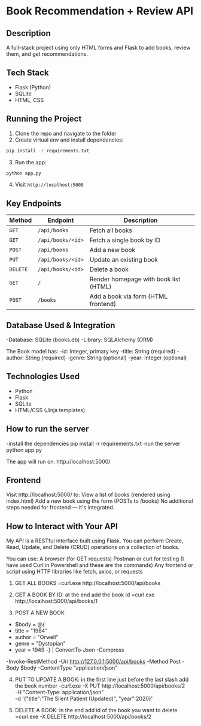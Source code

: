 # Book Recommendation + Review API 

## Description
A full-stack project using only HTML forms and Flask to add books, review them, and get recommendations.

## Tech Stack
- Flask (Python)
- SQLite
- HTML, CSS

## Running the Project
1. Clone the repo and navigate to the folder
2. Create virtual env and install dependencies:
```bash
pip install -r requirements.txt
```
3. Run the app:
```bash
python app.py
```
4. Visit `http://localhost:5000`

## Key Endpoints

| Method   | Endpoint          | Description                           |
|----------|-------------------|---------------------------------------|
| `GET`    | `/api/books`      | Fetch all books                       |
| `GET`    | `/api/books/<id>` | Fetch a single book by ID             |
| `POST`   | `/api/books`      | Add a new book                        |
| `PUT`    | `/api/books/<id>` | Update an existing book               |
| `DELETE` | `/api/books/<id>` | Delete a book                         |
| `GET`    | `/`               | Render homepage with book list (HTML) |
| `POST`   | `/books`          | Add a book via form (HTML frontend)   |


## Database Used & Integration
-Database: SQLite (books.db)
-Library: SQLAlchemy (ORM)

The Book model has:
-id: Integer, primary key
-title: String (required)
-author: String (required)
-genre: String (optional)
-year: Integer (optional)

## Technologies Used
- Python
- Flask
- SQLite
- HTML/CSS (Jinja templates)

## How to run the server
-install the dependencies
pip install -r requirements.txt
-run the server
python app.py

The app will run on: http://localhost:5000/

## Frontend
Visit http://localhost:5000/ to:
View a list of books (rendered using index.html)
Add a new book using the form (POSTs to /books)
No additional steps needed for frontend — it's integrated.

## How to Interact with Your API
My API is a RESTful interface built using Flask. You can perform Create, Read, Update, and Delete (CRUD) operations on a collection of books.

You can use:
A browser (for GET requests)
Postman or curl for testing (I have used Curl in Powershell and these are the commands)
Any frontend or script using HTTP libraries like fetch, axios, or requests

1. GET ALL BOOKS
   =curl.exe http://localhost:5000/api/books

2. GET A BOOK BY ID: at the end add the book id
   =curl.exe http://localhost:5000/api/books/1

3. POST A NEW BOOK
-   $body = @{
-    title = "1984"
-    author = "Orwell"
-    genre = "Dystopian"
-    year  = 1949
-} | ConvertTo-Json -Compress

-Invoke-RestMethod -Uri http://127.0.0.1:5000/api/books -Method Post -Body $body -ContentType "application/json"

4. PUT TO UPDATE A BOOK: in the first line just before the last slash add the book number
   -curl.exe -X PUT http://localhost:5000/api/books/2 \
-H "Content-Type: application/json" \
-d '{"title":"The Silent Patient (Updated)", "year":2020}'

5. DELETE A BOOK: in the end add id of the book you want to delete
   =curl.exe -X DELETE http://localhost:5000/api/books/2
